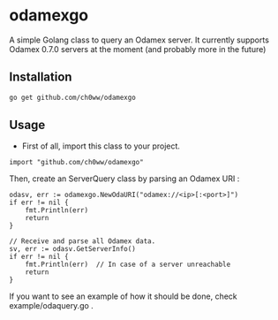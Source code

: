 # odamexgo
A simple Golang class to query an Odamex server. It currently supports Odamex 0.7.0 servers at the moment (and probably more in the future)

## Installation
```bash
go get github.com/ch0ww/odamexgo
```

## Usage
- First of all, import this class to your project.
```golang
import "github.com/ch0ww/odamexgo"
```

Then, create an ServerQuery class by parsing an Odamex URI :
```golang
odasv, err := odamexgo.NewOdaURI("odamex://<ip>[:<port>]")
if err != nil {
    fmt.Println(err)
    return
}

// Receive and parse all Odamex data.
sv, err := odasv.GetServerInfo()
if err != nil {
    fmt.Println(err)  // In case of a server unreachable
    return
}
```

If you want to see an example of how it should be done, check example/odaquery.go .
